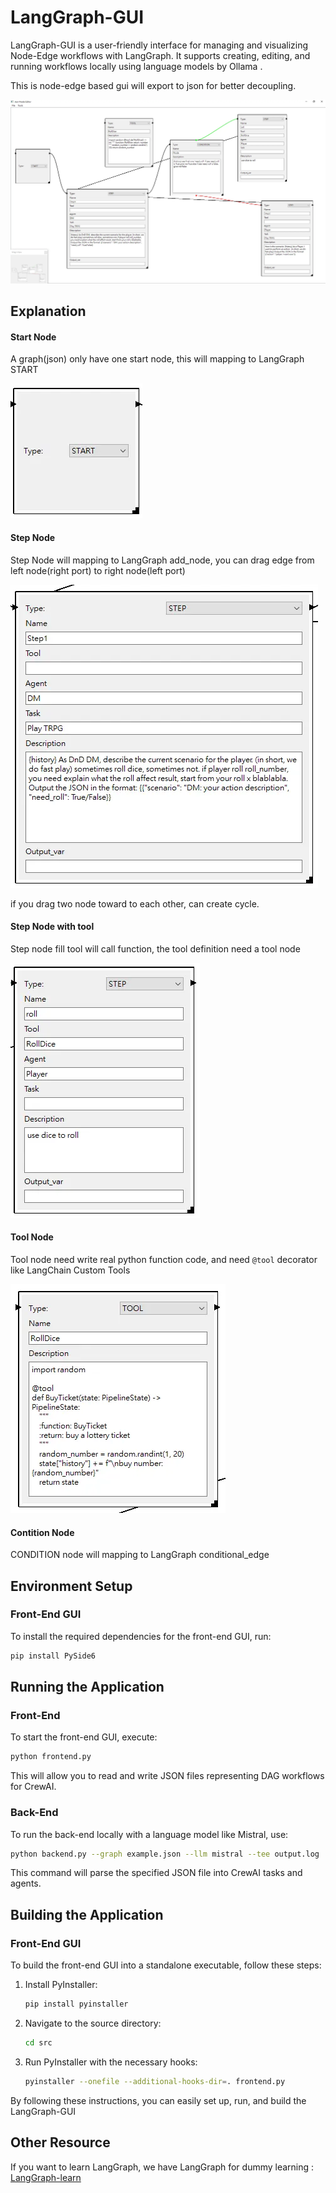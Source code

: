 # LangGraph-GUI

LangGraph-GUI is a user-friendly interface for managing and visualizing Node-Edge workflows with LangGraph. It supports creating, editing, and running workflows locally using language models by Ollama .

This is node-edge based gui will export to json for better decoupling.

![LangGraph-GUI](cover.webp)


## Explanation

#### Start Node
A graph(json) only have one start node, this will mapping to LangGraph START

![](start.webp)

#### Step Node
Step Node will mapping to LangGraph add_node, you can drag edge from left node(right port) to right node(left port)

![](step.webp)

if you drag two node toward to each other, can create cycle.

#### Step Node with tool
Step node fill tool will call function, the tool definition need a tool node

![](use_tool.webp)

#### Tool Node
Tool node need write real python function code, and need `@tool` decorator like LangChain Custom Tools

![](tool.webp)

#### Contition Node
CONDITION node will mapping to LangGraph conditional_edge



## Environment Setup

### Front-End GUI

To install the required dependencies for the front-end GUI, run:
```bash
pip install PySide6
```

## Running the Application

### Front-End

To start the front-end GUI, execute:
```bash
python frontend.py
```
This will allow you to read and write JSON files representing DAG workflows for CrewAI.

### Back-End

To run the back-end locally with a language model like Mistral, use:
```bash
python backend.py --graph example.json --llm mistral --tee output.log
```
This command will parse the specified JSON file into CrewAI tasks and agents.

## Building the Application

### Front-End GUI

To build the front-end GUI into a standalone executable, follow these steps:

1. Install PyInstaller:
    ```bash
    pip install pyinstaller
    ```

2. Navigate to the source directory:
    ```bash
    cd src
    ```

3. Run PyInstaller with the necessary hooks:
    ```bash
    pyinstaller --onefile --additional-hooks-dir=. frontend.py
    ```

By following these instructions, you can easily set up, run, and build the LangGraph-GUI 

## Other Resource
If you want to learn LangGraph, we have LangGraph for dummy learning : [LangGraph-learn](https://github.com/LangGraph-GUI/LangGraph-learn)